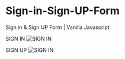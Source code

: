 # Sign-in-Sign-UP-Form
Sign in &amp; Sign UP Form | Vanilla Javascript

SIGN IN
![SIGN IN](https://i.ibb.co/0Q2mYvM/1.png)

SIGN UP
![SIGN IN](https://i.ibb.co/L8ZNSss/2.png)
